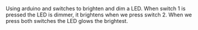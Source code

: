 Using arduino and switches to brighten and dim a LED.
When switch 1 is pressed the LED is dimmer, it brightens when we press switch 2. 
When we press both switches the LED glows the brightest.
